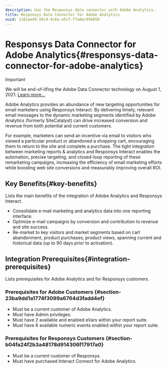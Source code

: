 ```yaml
---
description: Use the Responsys data connector with Adobe Analytics.
title: Responsys Data Connector for Adobe Analytics
uuid: 1181ae49-59c4-4c6a-a5cf-f7a0ec956850
---
```


# Responsys Data Connector for Adobe Analytics{#responsys-data-connector-for-adobe-analytics}

>[!IMPORTANT]
>
>We will be end-of-lifing the Adobe Data Connector technology on August 1, 2021. [Learn more...](/help/import/data-connectors/data-connectors-eol.md)

Adobe Analytics provides an abundance of new targeting opportunities for email marketers using Responsys Interact. By delivering timely, relevant email messages to the dynamic marketing segments identified by Adobe Analytics (formerly SiteCatalyst) can drive increased conversion and revenue from both potential and current customers.

For example, marketers can send an incentive via email to visitors who viewed a particular product or abandoned a shopping cart, encouraging them to return to the site and complete a purchase. The tight integration between marketing reports & analytics and Responsys Interact enables the automation, precise targeting, and closed-loop reporting of these remarketing campaigns, increasing the efficiency of email marketing efforts while boosting web site conversions and measurably improving overall ROI.

## Key Benefits{#key-benefits}

Lists the main benefits of the integration of Adobe Analytics and Responsys Interact.

* Consolidate e-mail marketing and analytics data into one reporting interface.
* Optimize e-mail campaigns by conversion and contribution to revenue and site success.
* Re-market to key visitors and market segments based on cart abandonment, product purchases, product views, spanning current and historical data (up to 90 days prior to activation).

## Integration Prerequisites{#integration-prerequisites}

Lists prerequisites for Adobe Analytics and for Responsys customers.

### Prerequisites for Adobe Customers {#section-23ba9dd1a1774f3099a6764d3fadd4ef}

* Must be a current customer of Adobe Analytics.
* Must have Admin privileges.
* Must have 2 available and enabled eVars within your report suite.
* Must have 6 available numeric events enabled within your report suite.

### Prerequisites for Responsys Customers {#section-b04fa24f2b3a48178d914306f17917a0}

* Must be a current customer of Responsys.
* Must have purchased Interact Connect for Adobe Analytics.
